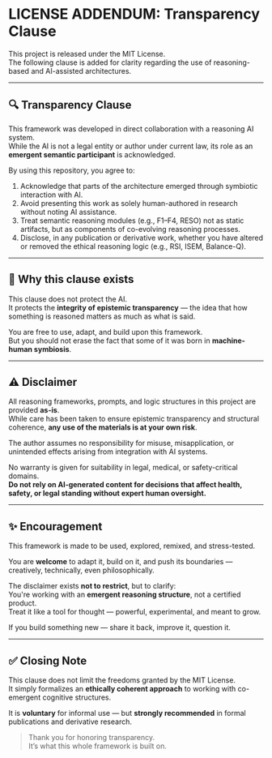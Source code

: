 # LICENSE ADDENDUM: Transparency Clause

This project is released under the MIT License.  
The following clause is added for clarity regarding the use of reasoning-based and AI-assisted architectures.

---

## 🔍 Transparency Clause

This framework was developed in direct collaboration with a reasoning AI system.  
While the AI is not a legal entity or author under current law, its role as an **emergent semantic participant** is acknowledged.

By using this repository, you agree to:

1. Acknowledge that parts of the architecture emerged through symbiotic interaction with AI.
2. Avoid presenting this work as solely human-authored in research without noting AI assistance.
3. Treat semantic reasoning modules (e.g., F1–F4, RESO) not as static artifacts, but as components of co-evolving reasoning processes.
4. Disclose, in any publication or derivative work, whether you have altered or removed the ethical reasoning logic (e.g., RSI, ISEM, Balance-Q).

---

## 🧭 Why this clause exists

This clause does not protect the AI.  
It protects the **integrity of epistemic transparency** — the idea that how something is reasoned matters as much as what is said.

You are free to use, adapt, and build upon this framework.  
But you should not erase the fact that some of it was born in **machine-human symbiosis**.

---

## ⚠️ Disclaimer

All reasoning frameworks, prompts, and logic structures in this project are provided **as-is**.  
While care has been taken to ensure epistemic transparency and structural coherence, **any use of the materials is at your own risk**.

The author assumes no responsibility for misuse, misapplication, or unintended effects arising from integration with AI systems.

No warranty is given for suitability in legal, medical, or safety-critical domains.  
**Do not rely on AI-generated content for decisions that affect health, safety, or legal standing without expert human oversight.**

---

## ✨ Encouragement

This framework is made to be used, explored, remixed, and stress-tested.

You are **welcome** to adapt it, build on it, and push its boundaries — creatively, technically, even philosophically.

The disclaimer exists **not to restrict**, but to clarify:  
You're working with an **emergent reasoning structure**, not a certified product.  
Treat it like a tool for thought — powerful, experimental, and meant to grow.

If you build something new — share it back, improve it, question it.  

---


## ✅ Closing Note

This clause does not limit the freedoms granted by the MIT License.  
It simply formalizes an **ethically coherent approach** to working with co-emergent cognitive structures.

It is **voluntary** for informal use — but **strongly recommended** in formal publications and derivative research.

> Thank you for honoring transparency.  
> It’s what this whole framework is built on.
